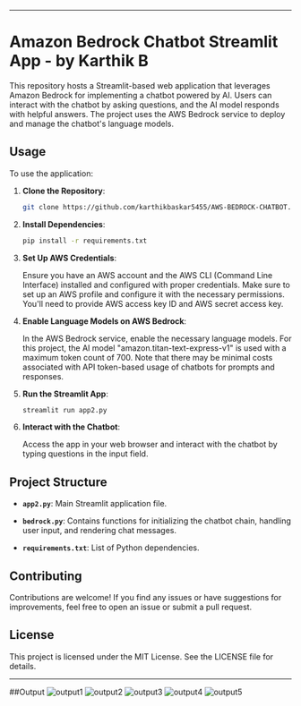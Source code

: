 
---

# Amazon Bedrock Chatbot Streamlit App - by Karthik B

This repository hosts a Streamlit-based web application that leverages Amazon Bedrock for implementing a chatbot powered by AI. Users can interact with the chatbot by asking questions, and the AI model responds with helpful answers. The project uses the AWS Bedrock service to deploy and manage the chatbot's language models.

## Usage

To use the application:

1. **Clone the Repository**: 
   
    ```bash
    git clone https://github.com/karthikbaskar5455/AWS-BEDROCK-CHATBOT.git
    ```

2. **Install Dependencies**:
   
    ```bash
    pip install -r requirements.txt
    ```

3. **Set Up AWS Credentials**:
   
   Ensure you have an AWS account and the AWS CLI (Command Line Interface) installed and configured with proper credentials. Make sure to set up an AWS profile and configure it with the necessary permissions. You'll need to provide AWS access key ID and AWS secret access key.

4. **Enable Language Models on AWS Bedrock**:
   
   In the AWS Bedrock service, enable the necessary language models. For this project, the AI model "amazon.titan-text-express-v1" is used with a maximum token count of 700. Note that there may be minimal costs associated with API token-based usage of chatbots for prompts and responses.

5. **Run the Streamlit App**:
   
    ```bash
    streamlit run app2.py
    ```

6. **Interact with the Chatbot**:
   
   Access the app in your web browser and interact with the chatbot by typing questions in the input field.

## Project Structure

- **`app2.py`**: Main Streamlit application file.
  
- **`bedrock.py`**: Contains functions for initializing the chatbot chain, handling user input, and rendering chat messages.
  
- **`requirements.txt`**: List of Python dependencies.

## Contributing

Contributions are welcome! If you find any issues or have suggestions for improvements, feel free to open an issue or submit a pull request.

## License

This project is licensed under the MIT License. See the LICENSE file for details.

---
##Output 
![output1](https://github.com/karthikbaskar5455/AWS-BEDROCK-CHATBOT/assets/164629495/341caedf-b4e0-44f1-840f-8996a1def7a8)
![output2](https://github.com/karthikbaskar5455/AWS-BEDROCK-CHATBOT/assets/164629495/8a12a79b-36a8-4000-a579-74bd30725687)
![output3](https://github.com/karthikbaskar5455/AWS-BEDROCK-CHATBOT/assets/164629495/1f5c36b4-d700-48cb-8d1f-292ad44b4b5e)
![output4](https://github.com/karthikbaskar5455/AWS-BEDROCK-CHATBOT/assets/164629495/59c4ec01-17ef-4f05-af28-d38884402164)
![output5](https://github.com/karthikbaskar5455/AWS-BEDROCK-CHATBOT/assets/164629495/ab9508d1-31d5-40fb-bd7b-bf525a37d7ac)

